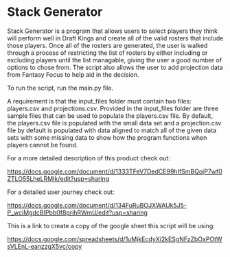 # Stack Generator

Stack Generator is a program that allows users to select players they think will perform well in Draft Kings and create all of the valid rosters that include those players.  Once all of the rosters are generated, the user is walked through a process of restricting the list of rosters by either including or excluding players until the list managable, giving the user a good number of options to chose from.  The script also allows the user to add projection data from Fantasy Focus to help aid in the decision.

To run the script, run the main.py file.  

A requirement is that the input_files folder must contain two files: players.csv and projections.csv.  Provided in the input_files folder are three sample files that can be used to populate the players.csv file. By default, the players.csv file is populated with the small data set and a projection.csv file by default is populated with data aligned to match all of the given data sets with some missing data to show how the program functions when players cannot be found.

For a more detailed description of this product check out:

https://docs.google.com/document/d/1333TFeV7DedCE99hIfSmBQojP7wf0ZTLO55LheLRMIk/edit?usp=sharing


For a detailed user journey check out:

https://docs.google.com/document/d/134FuRuBOJXWAUk5J5-P_wciMgdcBIPbb0f8prihRWmU/edit?usp=sharing


This is a link to create a copy of the google sheet this script will be using:

https://docs.google.com/spreadsheets/d/1uMjkEcdyXi2kESgNFzZbOxPOtWsVLEnL-eanzzgX5vc/copy


